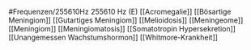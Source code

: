 #Frequenzen/255610Hz
255610 Hz (E)
[[Acromegalie]]
[[Bösartige Meningiom]]
[[Gutartiges Meningiom]]
[[Melioidosis]]
[[Meningeome]]
[[Meningiom]]
[[Meningiomatosis]]
[[Somatotropin Hypersekretion]]
[[Unangemessen Wachstumshormon]]
[[Whitmore-Krankheit]]